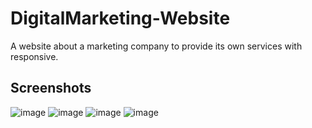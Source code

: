 # DigitalMarketing-Website

A website about a marketing company to provide its own services with responsive.

## Screenshots

![image](https://user-images.githubusercontent.com/102688997/176251715-8ffaa98c-82cf-4a4f-b77b-ac68eaaefa90.png)
![image](https://user-images.githubusercontent.com/102688997/176251763-6a165398-f530-42e3-ad58-cca7c5253c14.png)
![image](https://user-images.githubusercontent.com/102688997/176251818-2879ae89-7644-4f97-b8e8-16ea6868cf3d.png)
![image](https://user-images.githubusercontent.com/102688997/176251851-fe0162e5-d383-441b-b9da-2bff705cbdff.png)
